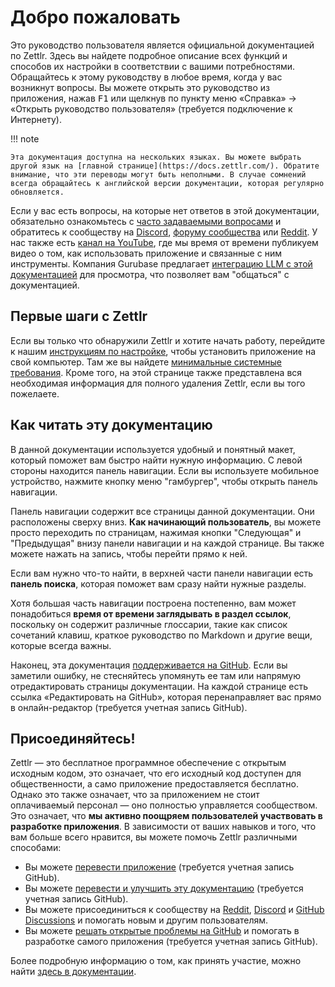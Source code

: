# Добро пожаловать

Это руководство пользователя является официальной документацией по Zettlr. Здесь вы найдете подробное описание всех функций и способов их настройки в соответствии с вашими потребностями. Обращайтесь к этому руководству в любое время, когда у вас возникнут вопросы. Вы можете открыть это руководство из приложения, нажав <kbd>F1</kbd> или щелкнув по пункту меню «Справка» &rarr; «Открыть руководство пользователя» (требуется подключение к Интернету).

!!! note

    Эта документация доступна на нескольких языках. Вы можете выбрать другой язык на [главной странице](https://docs.zettlr.com/). Обратите внимание, что эти переводы могут быть неполными. В случае сомнений всегда обращайтесь к английской версии документации, которая регулярно обновляется.

Если у вас есть вопросы, на которые нет ответов в этой документации, обязательно ознакомьтесь с [часто задаваемыми вопросами](reference/faq.md) и обратитесь к сообществу на [Discord](https://go.zettlr.com/discord), [форуму сообщества](https://forum.zettlr.com/) или [Reddit](https://www.reddit.com/r/Zettlr/). У нас также есть [канал на YouTube](https://www.youtube.com/c/Zettlr/), где мы время от времени публикуем видео о том, как использовать приложение и связанные с ним инструменты. Компания Gurubase предлагает [интеграцию LLM с этой документацией](https://gurubase.io/g/zettlr) для просмотра, что позволяет вам "общаться" с документацией.

## Первые шаги с Zettlr

Если вы только что обнаружили Zettlr и хотите начать работу, перейдите к нашим [инструкциям по настройке](getting-started/setup.md), чтобы установить приложение на свой компьютер. Там же вы найдете [минимальные системные требования](getting-started/setup.md#минимальные-системные-требования). Кроме того, на этой странице также представлена вся необходимая информация для полного удаления Zettlr, если вы того пожелаете.

## Как читать эту документацию

В данной документации используется удобный и понятный макет, который поможет вам быстро найти нужную информацию. С левой стороны находится панель навигации. Если вы используете мобильное устройство, нажмите кнопку меню "гамбургер", чтобы открыть панель навигации.

Панель навигации содержит все страницы данной документации. Они расположены сверху вниз. **Как начинающий пользователь**, вы можете просто переходить по страницам, нажимая кнопки "Следующая" и "Предыдущая" внизу панели навигации и на каждой странице. Вы также можете нажать на запись, чтобы перейти прямо к ней.

Если вам нужно что-то найти, в верхней части панели навигации есть **панель поиска**, которая поможет вам сразу найти нужные разделы.

Хотя большая часть навигации построена постепенно, вам может понадобиться **время от времени заглядывать в раздел ссылок**, поскольку он содержит различные глоссарии, такие как список сочетаний клавиш, краткое руководство по Markdown и другие вещи, которые всегда важны.

Наконец, эта документация [поддерживается на GitHub](https://github.com/Zettlr/zettlr-docs). Если вы заметили ошибку, не стесняйтесь упомянуть ее там или напрямую отредактировать страницы документации. На каждой странице есть ссылка «Редактировать на GitHub», которая перенаправляет вас прямо в онлайн-редактор (требуется учетная запись GitHub).

## Присоединяйтесь!

Zettlr — это бесплатное программное обеспечение с открытым исходным кодом, это означает, что его исходный код доступен для общественности, а само приложение предоставляется бесплатно. Однако это также означает, что за приложением не стоит оплачиваемый персонал — оно полностью управляется сообществом. Это означает, что **мы активно поощряем пользователей участвовать в разработке приложения**. В зависимости от ваших навыков и того, что вам больше всего нравится, вы можете помочь Zettlr различными способами:

- Вы можете [перевести приложение](https://github.com/Zettlr/Zettlr/blob/develop/CONTRIBUTING.md#translation) (требуется учетная запись GitHub).
- Вы можете [перевести и улучшить эту документацию](https://github.com/Zettlr/zettlr-docs/) (требуется учетная запись GitHub).
- Вы можете присоединиться к сообществу на [Reddit](https://www.reddit.com/r/Zettlr/), [Discord](https://discord.gg/PcfS3DM9Xj) и [GitHub Discussions](https://github.com/Zettlr/Zettlr/discussions) и помогать новым и другим пользователям.
- Вы можете [решать открытые проблемы на GitHub](https://github.com/Zettlr/Zettlr/issues) и помогать в разработке самого приложения (требуется учетная запись GitHub).

Более подробную информацию о том, как принять участие, можно найти [здесь в документации](getting-started/get-involved.md).